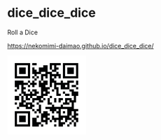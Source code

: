 # dice_dice_dice

Roll a Dice

https://nekomimi-daimao.github.io/dice_dice_dice/

![qr.png](.doc/qr.png)
